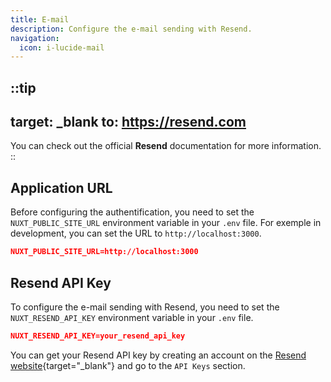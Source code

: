 ```yaml
---
title: E-mail
description: Configure the e-mail sending with Resend.
navigation:
  icon: i-lucide-mail
---
```


::tip
---
target: _blank
to: https://resend.com
---
You can check out the official **Resend** documentation for more information.
::

## Application URL

Before configuring the authentification, you need to set the `NUXT_PUBLIC_SITE_URL` environment variable in your `.env` file.
For exemple in development, you can set the URL to `http://localhost:3000`.

```json [.env]
NUXT_PUBLIC_SITE_URL=http://localhost:3000
```

## Resend API Key

To configure the e-mail sending with Resend, you need to set the `NUXT_RESEND_API_KEY` environment variable in your `.env` file.

```json [.env]
NUXT_RESEND_API_KEY=your_resend_api_key
```

You can get your Resend API key by creating an account on the [Resend website](https://resend.com){target="_blank"} and go to the `API Keys` section.